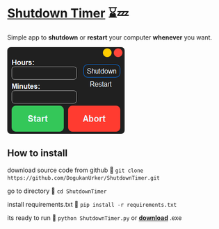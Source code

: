 # [Shutdown Timer](https://dogukanurker.com/shutdowntimer) ⌛💤

Simple app to **shutdown** or **restart** your computer **whenever** you want.

![shutdowntimer](shutdowntimer.png)

## How to install

download source code from github 💾
`git clone https://github.com/DogukanUrker/ShutdownTimer.git`

go to directory 📁
`cd ShutdownTimer`

install requirements.txt 🔽
`pip install -r requirements.txt`

its ready to run 🎉
`python ShutdownTimer.py`
or [**download**](https://github.com/DogukanUrker/shutdowntimer/releases/download/v1/ShutdownTimer.exe) .exe

